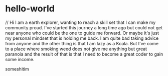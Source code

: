 # hello-world

// Hi I am a earth explorer, wanting to reach a skill set that I can make my community proud. 
I've started this journey a long time ago but could not get near anyone who could be the one to guide me forward. 
Or maybe it's just my personal mindset that is holding me back. I am quite bad taking advice from anyone and the other thing is that I am lazy as a Koala. But I've come to a place where smoking weed does not give me anything but great paranoia and the result of that is that I need to become a great coder to gain some income. 

someshitim
